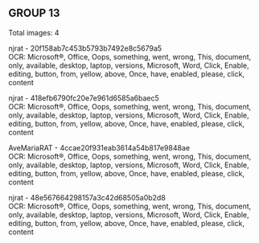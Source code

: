 ## GROUP 13
Total images: 4  

njrat - 20f158ab7c453b5793b7492e8c5679a5  
OCR: Microsoft®, Office, Oops, something, went, wrong, This, document, only, available, desktop, laptop, versions, Microsoft, Word, Click, Enable, editing, button, from, yellow, above, Once, have, enabled, please, click, content  

njrat - 418efb6790fc20e7e961d6585a6baec5  
OCR: Microsoft®, Office, Oops, something, went, wrong, This, document, only, available, desktop, laptop, versions, Microsoft, Word, Click, Enable, editing, button, from, yellow, above, Once, have, enabled, please, click, content  

AveMariaRAT - 4ccae20f931eab3614a54b817e9848ae  
OCR: Microsoft®, Office, Oops, something, went, wrong, This, document, only, available, desktop, laptop, versions, Microsoft, Word, Click, Enable, editing, button, from, yellow, above, Once, have, enabled, please, click, content  

njrat - 48e567664298157a3c42d68505a0b2d8  
OCR: Microsoft®, Office, Oops, something, went, wrong, This, document, only, available, desktop, laptop, versions, Microsoft, Word, Click, Enable, editing, button, from, yellow, above, Once, have, enabled, please, click, content  

